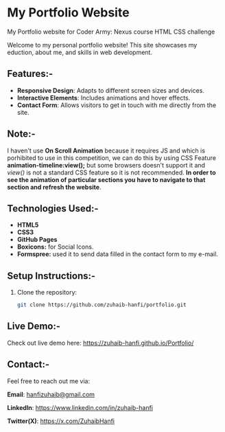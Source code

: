 # My Portfolio Website
My Portfolio website for Coder Army: Nexus course HTML CSS challenge

Welcome to my personal portfolio website! This site showcases my eduction, about me, and skills in web development.

## Features:-

- **Responsive Design**: Adapts to different screen sizes and devices.
- **Interactive Elements**: Includes animations and hover effects.
- **Contact Form**: Allows visitors to get in touch with me directly from the site.

## Note:-

I haven't use **On Scroll Animation** because it requires JS and which is porhibited to use in this competition, we can do this by using CSS Feature **animation-timeline:view();** but some browsers doesn't support it and *view()* is not a standard CSS feature so it is not recommended.
**In order to see the animation of particular sections you have to navigate to that section and refresh the website**.

## Technologies Used:-

- **HTML5**
- **CSS3**
- **GitHub Pages**
- **Boxicons:** for Social Icons.
- **Formspree:** used it to send data filled in the contact form to my e-mail. 

## Setup Instructions:-

1. Clone the repository:
   ```sh
   git clone https://github.com/zuhaib-hanfi/portfolio.git


## Live Demo:-

Check out live demo here: https://zuhaib-hanfi.github.io/Portfolio/

## Contact:-

Feel free to reach out me via:

**Email**: hanfizuhaib@gmail.com

**LinkedIn**: https://www.linkedin.com/in/zuhaib-hanfi

**Twitter(X)**: https://x.com/ZuhaibHanfi


